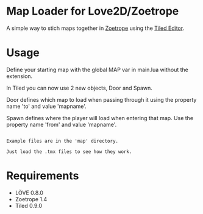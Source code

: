 Map Loader for Love2D/Zoetrope
=============

A simple way to stich maps together in [Zoetrope](http://libzoetrope.org) using the [Tiled Editor](http://www.mapeditor.org/).

Usage
=============
Define your starting map with the global MAP var in main.lua without the extension.

In Tiled you can now use 2 new objects, Door and Spawn.

Door defines which map to load when passing through it using the property name 'to' and value 'mapname'.

Spawn defines where the player will load when entering that map. Use the property name 'from' and value 'mapname'.

```

Example files are in the 'map' directory. 

Just load the .tmx files to see how they work. 

```

Requirements
=============
* LÖVE 0.8.0
* Zoetrope 1.4
* Tiled 0.9.0
